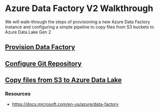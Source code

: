 
# Azure Data Factory V2 Walkthrough

We will walk-through the steps of provisioning a new Azure Data Factory instance and configuring a simple pipeline to copy files from S3 buckets to Azure Data Lake Gen 2

## [Provision Data Factory](setup/provision-data-factory.md)

## [Configure Git Repository](setup/configure-git-repo.md)

## [Copy files from S3 to Azure Data Lake](copy/copy-s3-to-data-lake.md)

### Resources

- https://docs.microsoft.com/en-us/azure/data-factory
